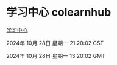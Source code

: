 # 学习中心 colearnhub
[学习中心](http://219.139.197.74:56308/colearnhub/)

2024年 10月 28日 星期一 21:20:02 CST

2024年 10月 28日 星期一 13:20:02 GMT
